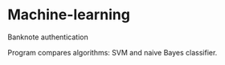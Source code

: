 # Machine-learning
Banknote authentication

Program compares algorithms: SVM and naive Bayes classifier.

